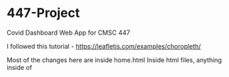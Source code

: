 # 447-Project
Covid Dashboard Web App for CMSC 447

I followed this tutorial - https://leafletjs.com/examples/choropleth/

Most of the changes here are inside home.html
Inside html files, anything inside of <script> tags is where you can use javascript
  
- In the header of base.html, leaflet.css and leaflet.js (map stuff) are included and extended to all html files
- In home.html
  
  - line 5 \<div id="map"> \</div> is where the map should show up on the page
       
  - lines 32 through ... 268,867 (LOL) is the map code
  
    - Map Stuff
      - map('map') links to the div (I think) 
      - titleLayer() is what builds the main layer of the map
      - getColor(), style(), highlightFeature(), resetHighlight(), zoomToFeature(), and onEachFeature()
        - these are used for specific features of the map
      - geoJson() is where where we pass a geoJson variable
        - ***the geojson variable*** contains data for the outline of each state county, as well as our data we want to pass to the map
      - control() creates a "control" variable, ours is called ***info***
        - all the code below control() is for the live pop up stuff you get when you hover over something
      
      
